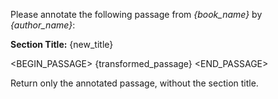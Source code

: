 Please annotate the following passage from *{book_name}* by *{author_name}*:

**Section Title:** {new_title}

<BEGIN_PASSAGE>
{transformed_passage}
<END_PASSAGE>

Return only the annotated passage, without the section title.
